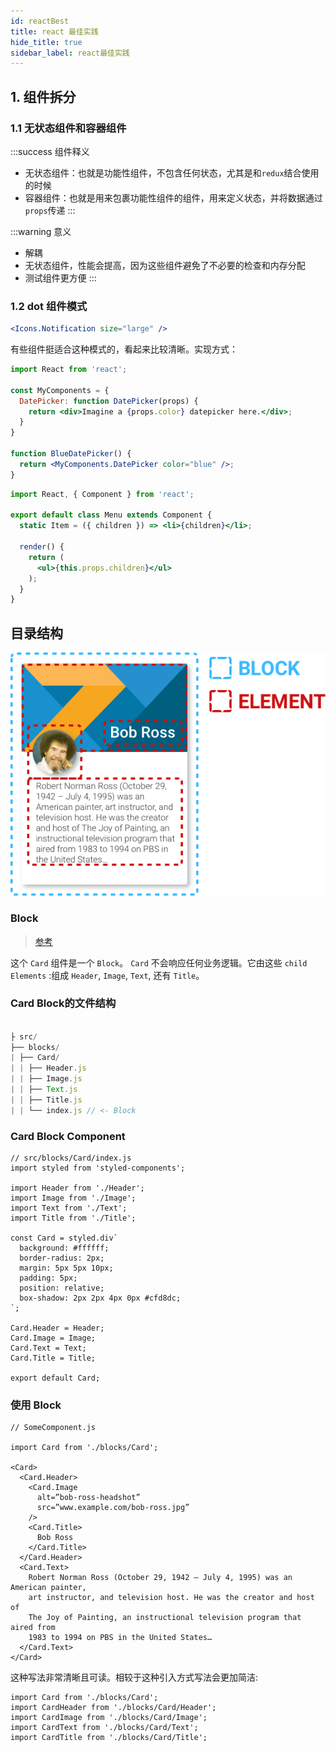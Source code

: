 ```yaml
---
id: reactBest
title: react 最佳实践
hide_title: true
sidebar_label: react最佳实践
---
```


## 1. 组件拆分

### 1.1 无状态组件和容器组件

:::success 组件释义

- 无状态组件：也就是功能性组件，不包含任何状态，尤其是和`redux`结合使用的时候
- 容器组件：也就是用来包裹功能性组件的组件，用来定义状态，并将数据通过`props`传递
:::

:::warning 意义

- 解耦
- 无状态组件，性能会提高，因为这些组件避免了不必要的检查和内存分配
- 测试组件更方便
:::

### 1.2 dot 组件模式

```jsx
<Icons.Notification size="large" />
```

有些组件挺适合这种模式的，看起来比较清晰。实现方式：

```jsx title="函数式组件"
import React from 'react';

const MyComponents = {
  DatePicker: function DatePicker(props) {
    return <div>Imagine a {props.color} datepicker here.</div>;
  }
}

function BlueDatePicker() {
  return <MyComponents.DatePicker color="blue" />;
}
```

```jsx title="class组件"
import React, { Component } from 'react';

export default class Menu extends Component {
  static Item = ({ children }) => <li>{children}</li>;

  render() {
    return (
      <ul>{this.props.children}</ul>
    );
  }
}
```

## 目录结构

![filder-tree](../../../static/img/40900668-3ff80c88-67ff-11e8-86c8-ecb3b0f2a246.png)

### Block

> [参考](https://github.com/yuxino/blog/issues/64)

这个 `Card` 组件是一个 `Block`。 `Card` 不会响应任何业务逻辑。它由这些 `child Elements` :组成 `Header`, `Image`, `Text`, 还有 `Title`。

### Card Block的文件结构

```js

├ src/
├── blocks/
| ├── Card/
| | ├── Header.js
| | ├── Image.js
| | ├── Text.js
| | ├── Title.js
| | └── index.js // <- Block
```

### Card Block Component

```tsx
// src/blocks/Card/index.js
import styled from 'styled-components';

import Header from './Header';
import Image from './Image';
import Text from './Text';
import Title from './Title';

const Card = styled.div`
  background: #ffffff;
  border-radius: 2px;
  margin: 5px 5px 10px;
  padding: 5px;
  position: relative;
  box-shadow: 2px 2px 4px 0px #cfd8dc;
`;

Card.Header = Header;
Card.Image = Image;
Card.Text = Text;
Card.Title = Title;

export default Card;
```

### 使用 Block

```tsx
// SomeComponent.js

import Card from './blocks/Card';

<Card>
  <Card.Header>
    <Card.Image
      alt=”bob-ross-headshot”
      src=”www.example.com/bob-ross.jpg”
    />
    <Card.Title>
      Bob Ross
    </Card.Title>
  </Card.Header>
  <Card.Text>
    Robert Norman Ross (October 29, 1942 – July 4, 1995) was an American painter,
    art instructor, and television host. He was the creator and host of
    The Joy of Painting, an instructional television program that aired from
    1983 to 1994 on PBS in the United States…
  </Card.Text>
</Card>
```

这种写法非常清晰且可读。相较于这种引入方式写法会更加简洁:

```tsx
import Card from './blocks/Card';
import CardHeader from './blocks/Card/Header';
import CardImage from './blocks/Card/Image';
import CardText from './blocks/Card/Text';
import CardTitle from './blocks/Card/Title';
```
